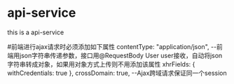 # api-service
this is a api-service

#前端进行ajax请求时必须添加如下属性
contentType: "application/json",   --前端用json字符串传递参数，接口用@RequestBody User user接收，自动将json字符串转成对象，如果用对象方式上传则不用添加该属性
xhrFields: {
    withCredentials: true
},
crossDomain: true,  --Ajax跨域请求保证同一个session
